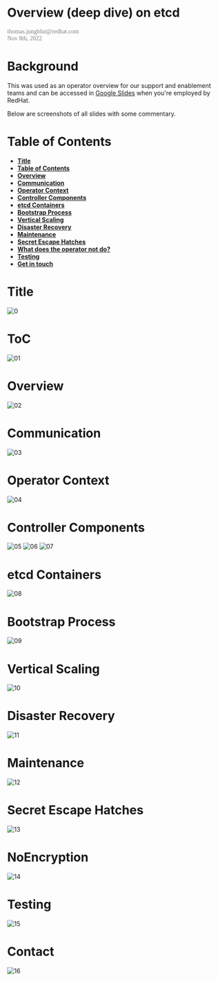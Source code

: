 Overview (deep dive) on etcd
======
<span style="color: #808080; font-family: Babas; font-size: 1em;">
thomas.jungblut@redhat.com <br>
Nov 8th, 2022
</span>

# Background

This was used as an operator overview for our support and enablement teams and can be accessed in [Google Slides](https://docs.google.com/presentation/d/1U_IyNGHCAZFAZXyzAs5XybR8qT91QaQ2wr3W9w9pSaw/edit) when you're employed by RedHat.

Below are screenshots of all slides with some commentary.

# Table of Contents

- **[Title](#title)**
- **[Table of Contents](#toc)** 
- **[Overview](#overview)**
- **[Communication](#communication)**
- **[Operator Context](#operator-context)**
- **[Controller Components](#controller-components)**
- **[etcd Containers](#etcd-containers)**
- **[Bootstrap Process](#bootstrap-process)**
- **[Vertical Scaling](#vertical-scaling)**
- **[Disaster Recovery](#disaster-recovery)**
- **[Maintenance](#maintenance)**
- **[Secret Escape Hatches](#secret-escape-hatches)**
- **[What does the operator not do?](#noencryption)**
- **[Testing](#testing)**
- **[Get in touch](#contact)**

# Title
![0](images/CEO%20__%20CEE.png)

# ToC
![01](images/CEO%20__%20CEE_1.png)

# Overview
![02](images/CEO%20__%20CEE_2.png)

# Communication
![03](images/CEO%20__%20CEE_3.png)

# Operator Context
![04](images/CEO%20__%20CEE_4.png)

# Controller Components
![05](images/CEO%20__%20CEE_5.png)
![06](images/CEO%20__%20CEE_6.png)
![07](images/CEO%20__%20CEE_7.png)

# etcd Containers
![08](images/CEO%20__%20CEE_8.png)

# Bootstrap Process
![09](images/CEO%20__%20CEE_9.png)

# Vertical Scaling
![10](images/CEO%20__%20CEE_10.png)

# Disaster Recovery
![11](images/CEO%20__%20CEE_11.png)

# Maintenance
![12](images/CEO%20__%20CEE_12.png)

# Secret Escape Hatches
![13](images/CEO%20__%20CEE_13.png)

# NoEncryption
![14](images/CEO%20__%20CEE_14.png)

# Testing
![15](images/CEO%20__%20CEE_15.png)

# Contact
![16](images/CEO%20__%20CEE_16.png)


